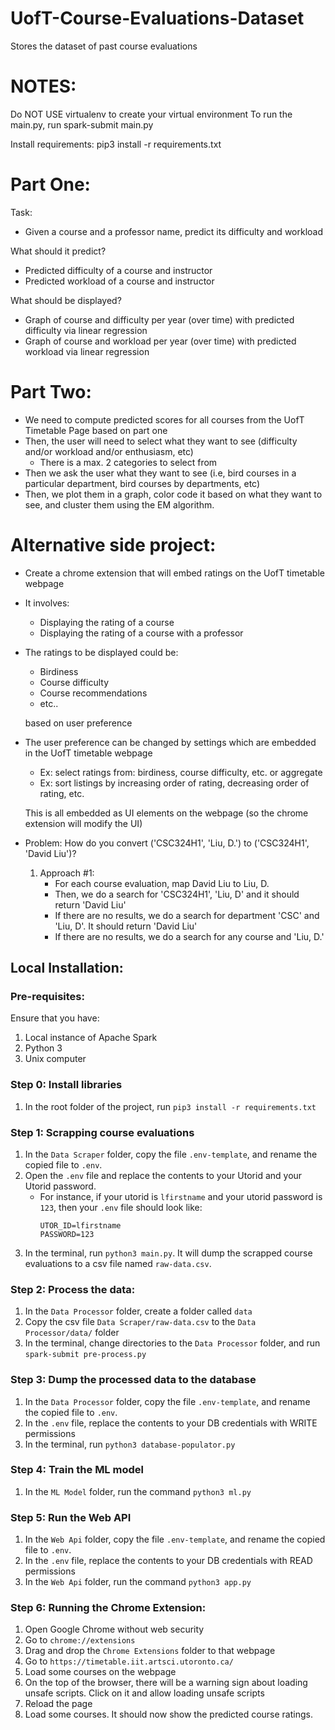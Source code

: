 # UofT-Course-Evaluations-Dataset
Stores the dataset of past course evaluations

# NOTES:
Do NOT USE virtualenv to create your virtual environment
To run the main.py, run spark-submit main.py 

Install requirements: pip3 install -r requirements.txt

# Part One:
Task:
- Given a course and a professor name, predict its difficulty and workload

What should it predict?
- Predicted difficulty of a course and instructor
- Predicted workload of a course and instructor

What should be displayed?
- Graph of course and difficulty per year (over time) with predicted difficulty via linear regression
- Graph of course and workload per year (over time) with predicted workload via linear regression

# Part Two:
- We need to compute predicted scores for all courses from the UofT Timetable Page based on part one
- Then, the user will need to select what they want to see (difficulty and/or workload and/or enthusiasm, etc)
  - There is a max. 2 categories to select from
- Then we ask the user what they want to see (i.e, bird courses in a particular department, bird courses by departments, etc)
- Then, we plot them in a graph, color code it based on what they want to see, and cluster them using the EM algorithm.

# Alternative side project:
- Create a chrome extension that will embed ratings on the UofT timetable webpage
- It involves:
  - Displaying the rating of a course
  - Displaying the rating of a course with a professor

- The ratings to be displayed could be:
  - Birdiness
  - Course difficulty
  - Course recommendations
  - etc..

  based on user preference

- The user preference can be changed by settings which are embedded in the UofT timetable webpage
  - Ex: select ratings from: birdiness, course difficulty, etc. or aggregate
  - Ex: sort listings by increasing order of rating, decreasing order of rating, etc.

  This is all embedded as UI elements on the webpage (so the chrome extension will modify the UI)

- Problem: How do you convert ('CSC324H1', 'Liu, D.') to ('CSC324H1', 'David Liu')?
  1. Approach #1: 
     - For each course evaluation, map David Liu to Liu, D.
     - Then, we do a search for 'CSC324H1', 'Liu, D' and it should return 'David Liu'
     - If there are no results, we do a search for department 'CSC' and 'Liu, D'. It should return 'David Liu'
     - If there are no results, we do a search for any course and 'Liu, D.'

## Local Installation:

### Pre-requisites:
Ensure that you have:
1. Local instance of Apache Spark
2. Python 3
3. Unix computer

### Step 0: Install libraries
1. In the root folder of the project, run ```pip3 install -r requirements.txt```

### Step 1: Scrapping course evaluations
1. In the ```Data Scraper``` folder, copy the file ```.env-template```, and rename the copied file to ```.env```.
2. Open the ```.env``` file and replace the contents to your Utorid and your Utorid password.
     - For instance, if your utorid is ```lfirstname``` and your utorid password is ```123```, then your ```.env``` file should look like:
          ```
          UTOR_ID=lfirstname
          PASSWORD=123
          ```
2. In the terminal, run ```python3 main.py```. It will dump the scrapped course evaluations to a csv file named ```raw-data.csv```.

### Step 2: Process the data:
1. In the ```Data Processor``` folder, create a folder called ```data```
2. Copy the csv file ```Data Scraper/raw-data.csv``` to the ```Data Processor/data/``` folder
3. In the terminal, change directories to the ```Data Processor``` folder, and run ```spark-submit pre-process.py```

### Step 3: Dump the processed data to the database
1. In the ```Data Processor``` folder, copy the file ```.env-template```, and rename the copied file to ```.env```.
2. In the ```.env``` file, replace the contents to your DB credentials with WRITE permissions
3. In the terminal, run ```python3 database-populator.py```

### Step 4: Train the ML model
1. In the ```ML Model``` folder, run the command ```python3 ml.py```

### Step 5: Run the Web API
1. In the ```Web Api``` folder, copy the file ```.env-template```, and rename the copied file to ```.env```.
2. In the ```.env``` file, replace the contents to your DB credentials with READ permissions
3. In the ```Web Api``` folder, run the command ```python3 app.py```

### Step 6: Running the Chrome Extension:
1. Open Google Chrome without web security
2. Go to ```chrome://extensions```
3. Drag and drop the ```Chrome Extensions``` folder to that webpage
4. Go to ```https://timetable.iit.artsci.utoronto.ca/```
5. Load some courses on the webpage
6. On the top of the browser, there will be a warning sign about loading unsafe scripts. Click on it and allow loading unsafe scripts
7. Reload the page
8. Load some courses. It should now show the predicted course ratings.